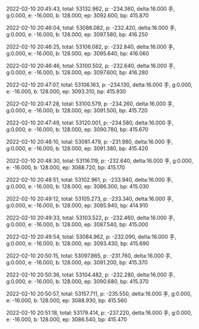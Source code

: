 2022-02-10 20:45:43, total: 53132.962, p: -234.360, delta:16.000 手, g:0.000, e: -16.000, b: 128.000, ep: 3092.600, bp: 415.870

2022-02-10 20:46:04, total: 53086.082, p: -232.420, delta:16.000 手, g:0.000, e: -16.000, b: 128.000, ep: 3097.580, bp: 416.250

2022-02-10 20:46:25, total: 53106.082, p: -232.840, delta:16.000 手, g:0.000, e: -16.000, b: 128.000, ep: 3095.640, bp: 416.060

2022-02-10 20:46:46, total: 53100.502, p: -232.640, delta:16.000 手, g:0.000, e: -16.000, b: 128.000, ep: 3097.600, bp: 416.280

2022-02-10 20:47:07, total: 53106.163, p: -234.130, delta:16.000 手, g:0.000, e: -16.000, b: 128.000, ep: 3093.310, bp: 415.930

2022-02-10 20:47:28, total: 53100.579, p: -234.260, delta:16.000 手, g:0.000, e: -16.000, b: 128.000, ep: 3091.500, bp: 415.720

2022-02-10 20:47:49, total: 53120.001, p: -234.580, delta:16.000 手, g:0.000, e: -16.000, b: 128.000, ep: 3090.780, bp: 415.670

2022-02-10 20:48:10, total: 53081.479, p: -231.980, delta:16.000 手, g:0.000, e: -16.000, b: 128.000, ep: 3091.380, bp: 415.420

2022-02-10 20:48:30, total: 53116.119, p: -232.640, delta:16.000 手, g:0.000, e: -16.000, b: 128.000, ep: 3088.720, bp: 415.170

2022-02-10 20:48:51, total: 53102.961, p: -233.940, delta:16.000 手, g:0.000, e: -16.000, b: 128.000, ep: 3086.300, bp: 415.030

2022-02-10 20:49:12, total: 53105.273, p: -233.340, delta:16.000 手, g:0.000, e: -16.000, b: 128.000, ep: 3085.940, bp: 414.910

2022-02-10 20:49:33, total: 53103.522, p: -232.460, delta:16.000 手, g:0.000, e: -16.000, b: 128.000, ep: 3087.540, bp: 415.000

2022-02-10 20:49:54, total: 53084.962, p: -232.090, delta:16.000 手, g:0.000, e: -16.000, b: 128.000, ep: 3093.430, bp: 415.690

2022-02-10 20:50:15, total: 53097.865, p: -231.760, delta:16.000 手, g:0.000, e: -16.000, b: 128.000, ep: 3091.200, bp: 415.370

2022-02-10 20:50:36, total: 53104.482, p: -232.280, delta:16.000 手, g:0.000, e: -16.000, b: 128.000, ep: 3090.680, bp: 415.370

2022-02-10 20:50:57, total: 53157.711, p: -235.550, delta:16.000 手, g:0.000, e: -16.000, b: 128.000, ep: 3088.930, bp: 415.560

2022-02-10 20:51:18, total: 53179.414, p: -237.220, delta:16.000 手, g:0.000, e: -16.000, b: 128.000, ep: 3086.540, bp: 415.470